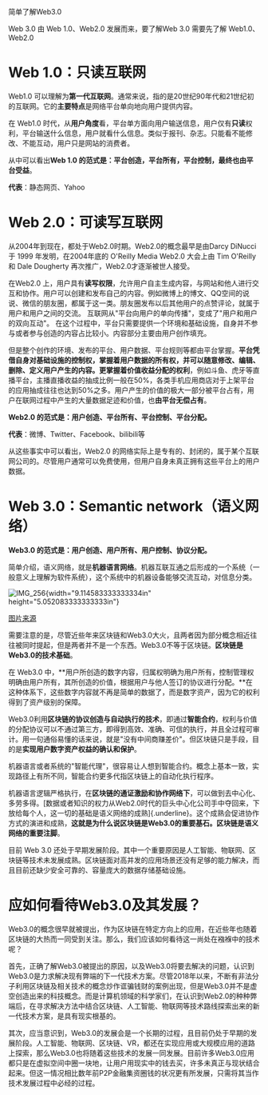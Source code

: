 简单了解Web3.0

Web 3.0 由 Web 1.0、Web2.0 发展而来，要了解Web 3.0 需要先了解
Web1.0、Web2.0

# Web 1.0：只读互联网

Web1.0
可以理解为**第一代互联网**。通常来说，指的是20世纪90年代和21世纪初的互联网。它的**主要特点**是网络平台单向地向用户提供内容。

在 Web1.0
时代，从**用户角度**看，平台单方面向用户输送信息，用户仅有**只读**权利，平台输送什么信息，用户就看什么信息。类似于报刊、杂志。只能看不能修改、不能互动，用户只是网站的消费者。

从中可以看出**Web 1.0
的范式是：平台创造，平台所有，平台控制，最终也由平台受益**。

**代表**：静态网页、Yahoo

# Web 2.0：可读写互联网

从2004年到现在，都处于Web2.0时期。Web2.0的概念最早是由Darcy DiNucci 于
1999 年发明，在2004年底的 O\'Reilly Media Web2.0 大会上由 Tim O\'Reilly
和 Dale Dougherty 再次推广，Web2.0才逐渐被世人接受。

在Web2.0
上，用户具有**读写权限**，允许用户自主生成内容，与网站和他人进行交互和协作。用户可以创建和发布自己的内容。例如微博上的博文、QQ空间的说说、微信的朋友圈，都属于这一类。朋友圈发布以后其他用户的点赞评论，就属于用户和用户之间的交流。
互联网从"平台向用户的单向传播"，变成了"用户和用户的双向互动"。
在这个过程中，平台只需要提供一个环境和基础设施，自身并不参与或者参与创造的内容占比较小。内容部分主要由用户创作填充。

但是整个创作的环境、发布的平台、用户数据、平台规则等都由平台掌握。**平台凭借自身对基础设施的控制权，掌握着用户数据的所有权，并可以随意修改、编辑、删除、定义用户产生的内容。更掌握着价值收益分配的权利**，例如斗鱼、虎牙等直播平台，主播直播收益的抽成比例一般在50%，各类手机应用商店对于上架平台的应用抽成往往也达到50%之多。用户产生的价值的极大一部分被平台占有，用户在联网过程中产生的大量数据足迹和价值，也**由平台无偿占有**。

**Web2.0 的范式是：用户创造、平台所有、平台控制、平台分配。**

**代表**：微博、Twitter、Facebook、bilibili等

从这些事实中可以看出，Web2.0
的网络实际上是专有的、封闭的，属于某个互联网公司的。尽管用户通常可以免费使用，但用户自身未真正拥有这些平台上的用户数据。

# Web 3.0：Semantic network（语义网络）

**Web3.0 的范式是：用户创造、用户所有、用户控制、协议分配。**

简单介绍，语义网络，就是**机器语言网络**。机器互联互通之后形成的一个系统（一般意义上理解为软件系统），这个系统中的机器设备能够交流互动，对信息分类。

![IMG_256](media/image1.png){width="9.114583333333334in"
height="5.052083333333333in"}

[图片来源](https://www.slideshare.net/ghazalhina/detail-history-of-web-10-to-30)

需要注意的是，尽管近些年来区块链和Web3.0大火，且两者因为部分概念相近往往被同时提起，但是两者并不是一个东西。Web3.0不等于区块链。**区块链是Web3.0的技术基础**。

在 Web3.0
中，**用户所创造的数字内容，归属权明确为用户所有，控制管理权明确由用户所有，其所创造的价值，根据用户与他人签订的协议进行分配。**在这种体系下，这些数字内容就不再是简单的数据了，而是数字资产，因为它的权利得到了资产级别的保障。

Web3.0利用**区块链的协议创造与自动执行的技术**，即通过**智能合约**，权利与价值的分配协议可以不通过第三方，即得到高效、准确、可信的执行，并且全过程可审计。用一句通俗易懂的话来说，就是"没有中间商赚差价"。但区块链只是手段，目的是**实现用户数字资产权益的确认和保护**。

机器语言或者系统的"智能代理"，很容易让人想到智能合约。概念上基本一致，实现路径上有所不同，智能合约更多代指区块链上的自动化执行程序。

机器语言逻辑严格执行，在**区块链的通证激励和协作网络下**，可以做到去中心化、多劳多得。[数据或者知识的权力从Web2.0时代的巨头中心化公司手中夺回来，下放给每个人，这一切的基础是语义网络的成熟]{.underline}。这个成熟会促进协作方式的演进和成熟，**这就是为什么说区块链是Web3.0的重要基石。区块链是语义网络的重要注脚**。

目前 Web 3.0
还处于早期发展阶段。其中一个重要原因是人工智能、物联网、区块链等技术未发展成熟。区块链面对高并发的应用场景还没有足够的能力解决，而且目前还缺少安全可靠的、容量庞大的数据存储基础设施。

# 应如何看待Web3.0及其发展？

Web3.0的概念很早就被提出，作为区块链在特定方向上的应用，在近些年也随着区块链的大热而一同受到关注。那么，我们应该如何看待这一尚处在襁褓中的技术呢？

首先，正确了解Web3.0被提出的原因，以及Web3.0将要去解决的问题，认识到Web3.0是力求解决现有弊端的下一代技术方案。尽管2018年以来，不断有非法分子利用区块链及相关技术的概念炒作诓骗钱财的案例出现，但是Web3.0并不是虚空创造出来的科技概念。而是计算机领域的科学家们，在认识到Web2.0的种种弊端后，在寻求解决方法中结合区块链、人工智能、物联网等技术路线探索出来的新一代技术方案，是具有现实根基的。

其次，应当意识到，Web3.0的发展会是一个长期的过程，且目前仍处于早期的发展阶段。人工智能、物联网、区块链、VR，都还在实现应用或大规模应用的道路上探索，那么Web3.0也将随着这些技术的发展一同发展。目前许多Web3.0应用都只是在虚拟空间中圈一块地，让用户用现实中的钱去买，许多未真正与现状结合起来。但这一情况相比数年前P2P金融集资圈钱的状况更有所发展，只需将其当作技术发展过程中必经的过程。
